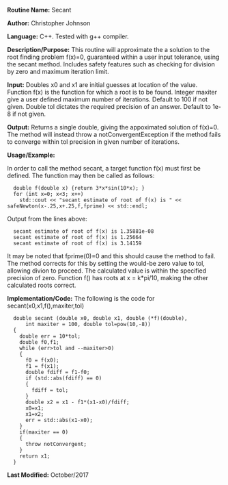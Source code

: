 **Routine Name:**           Secant

**Author:** Christopher Johnson

**Language:** C++. Tested with g++ compiler.

**Description/Purpose:** This routine will approximate the a solution to the root finding problem f(x)=0, guaranteed within a user input tolerance, using the secant method. Includes safety features such as checking for division by zero and maximum iteration limit.

**Input:**
Doubles x0 and x1 are initial guesses at location of the value.
Function f(x) is the function for which a root is to be found.
Integer maxiter give a user defined maximum number of iterations. Default to 100 if not given.
Double tol dictates the required precision of an answer. Default to 1e-8 if not given.

**Output:**
Returns a single double, giving the appoximated solution of f(x)=0.
The method will instead throw a notConvergentException if the method fails to converge within tol precision in given number of iterations.

**Usage/Example:**

In order to call the method secant, a target function f(x) must first be defined. The function may then be called as follows:

      double f(double x) {return 3*x*sin(10*x); }
      for (int x=0; x<3; x++)
        std::cout << "secant estimate of root of f(x) is " << safeNewton(x-.25,x+.25,f,fprime) << std::endl;

Output from the lines above:

      secant estimate of root of f(x) is 1.35881e-08
      secant estimate of root of f(x) is 1.25664
      secant estimate of root of f(x) is 3.14159

It may be noted that fprime(0)=0 and this should cause the method to fail. The method corrects for this by setting the would-be zero value to tol, allowing divion to proceed. The calculated value is within the specified precision of zero.
Function f() has roots at x = k*pi/10, making the other calculated roots correct.


**Implementation/Code:** The following is the code for secant(x0,x1,f(),maxiter,tol)

      double secant (double x0, double x1, double (*f)(double),
	      int maxiter = 100, double tol=pow(10,-8))
      {
        double err = 10*tol;
        double f0,f1;
        while (err>tol and --maxiter>0)
        {
          f0 = f(x0);
          f1 = f(x1);
          double fdiff = f1-f0;
          if (std::abs(fdiff) == 0)
          {
            fdiff = tol;
          }
          double x2 = x1 - f1*(x1-x0)/fdiff;
          x0=x1;
          x1=x2;
          err = std::abs(x1-x0);
        }
        if(maxiter == 0)
        {
          throw notConvergent;
        }
        return x1;
      }
**Last Modified:** October/2017
